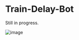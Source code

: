 # Train-Delay-Bot

Still in progress.

![image](https://user-images.githubusercontent.com/92379328/234039247-010f88ef-863d-4d66-a84a-7414e0b967d2.png)



